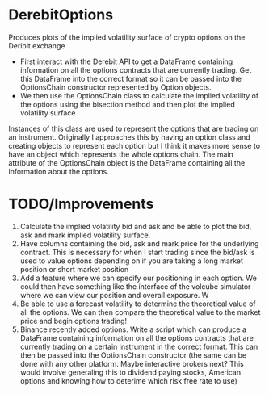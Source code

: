 # DerebitOptions
Produces plots of the implied volatility surface of crypto options on the Deribit exchange

- First interact with the Derebit API to get a DataFrame containing information on all the options contracts that are currently trading. Get this DataFrame into the correct format so it can be passed into the OptionsChain constructor
represented by Option objects.
- We then use the OptionsChain class to calculate the implied volatility of the options using the bisection method and then
plot the implied volatility surface


Instances of this class are used to represent the options that are trading on an instrument.
Originally I approaches this by having an option class and creating objects to represent each option but I think it makes
more sense to have an object which represents the whole options chain. The main attribute of the OptionsChain object is the
DataFrame containing all the information about the options.

# TODO/Improvements
1. Calculate the implied volatility bid and ask and be able to plot the bid, ask and mark implied volatility surface.
2. Have columns containing the bid, ask and mark price for the underlying contract. This is necessary for when I start trading since the bid/ask is used to value options depending on if you are taking a long market position or short market position
3. Add a feature where we can specify our positioning in each option. We could then have something like the interface of the volcube simulator where we can view our position and overall exposure. W
4. Be able to use a forecast volatility to determine the theoretical value of all the options. We can then compare the theoretical value to the market price and begin options trading!
5. Binance recently added options. Write a script which can produce a DataFrame containing information on all the options contracts that are currently trading on a certain instrument in the correct format. This can then be passed into the OptionsChain
constructor (the same can be done with any other platform. Maybe interactive brokers next? This would involve generaling this to dividend paying stocks, American options and knowing how to deterime which risk free rate to use)
